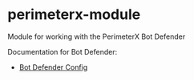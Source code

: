 # perimeterx-module
Module for working with the PerimeterX Bot Defender 

Documentation for Bot Defender:
- [Bot Defender Config](https://github.com/PerimeterX/perimeterx-c-core-docs/tree/master/NGINX)
